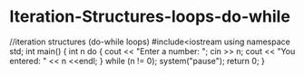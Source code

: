 # Iteration-Structures-loops-do-while
//iteration structures (do-while loops)
#include<iostream
using namespace std;
int main()
{
	int n
	do {
		cout << "Enter a number: ";
		cin >> n;
		cout << "You entered: " << n <<endl;
	}
	while (n != 0);
	system("pause");
	return 0;
}
